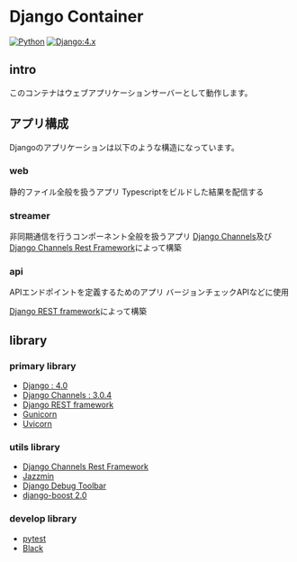 # Django Container

[![Python](https://img.shields.io/badge/Python:3.10-F9DC3E.svg?logo=python&style=flat)](https://www.python.org/)
[![Django:4.x](https://img.shields.io/badge/Django:4.0-092E20.svg?logo=django&style=flat)](https://www.djangoproject.com/) 

## intro

このコンテナはウェブアプリケーションサーバーとして動作します。

## アプリ構成

Djangoのアプリケーションは以下のような構造になっています。

### web

静的ファイル全般を扱うアプリ
Typescriptをビルドした結果を配信する

### streamer

非同期通信を行うコンポーネント全般を扱うアプリ
[Django Channels](https://channels.readthedocs.io/en/stable/)及び[Django Channels Rest Framework](https://djangochannelsrestframework.readthedocs.io/en/latest/)によって構築

### api

APIエンドポイントを定義するためのアプリ
バージョンチェックAPIなどに使用

[Django REST framework](https://www.django-rest-framework.org/)によって構築


## library

### primary library

- [Django : 4.0](https://www.djangoproject.com/)
- [Django Channels : 3.0.4](https://channels.readthedocs.io/en/stable/)
- [Django REST framework](https://www.django-rest-framework.org/)
- [Gunicorn](https://gunicorn.org/)
- [Uvicorn](https://www.uvicorn.org/)

### utils library

- [Django Channels Rest Framework](https://djangochannelsrestframework.readthedocs.io/en/latest/)
- [Jazzmin](https://django-jazzmin.readthedocs.io/)
- [Django Debug Toolbar](https://django-debug-toolbar.readthedocs.io/en/latest/)
- [django-boost 2.0](https://django-boost.readthedocs.io/en/latest/)

### develop library

- [pytest](https://docs.pytest.org/en/7.0.x/)
- [Black](https://black.readthedocs.io/en/stable/)
